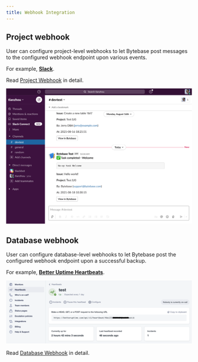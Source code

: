```yaml
---
title: Webhook Integration
---
```


## Project webhook
User can configure project-level webhooks to let Bytebase post messages to the configured webhook endpoint upon various events.

For example, **[Slack](https://slack.com/)**.

Read [Project Webhook](/docs/features/webhook-integration/project-webhook) in detail.

![Post to a slack channel](/static/docs/webhook-slash-example.png)

## Database webhook
User can configure database-level webhooks to let Bytebase post the configured webhook endpoint upon a successful backup.

For example, **[Better Uptime Heartbeats](https://docs.betteruptime.com/monitoring/monitor-types/cron-and-heartbeat-monitor)**.

![Integrate with Better Uptime Heartbeats](/static/docs/webhook-integrate-example.png)

Read [Database Webhook](/docs/features/webhook-integration/database-webhook) in detail.